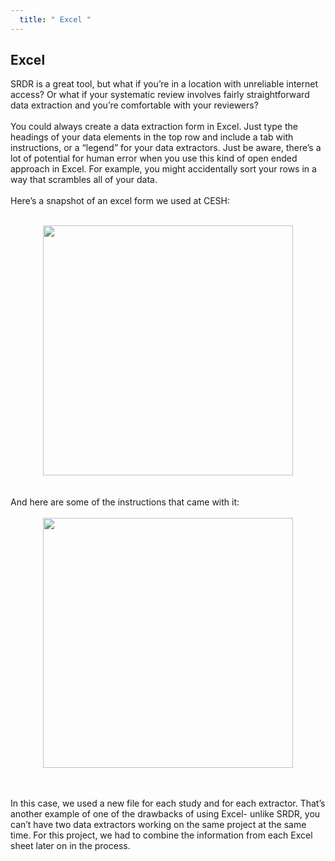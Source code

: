 ```yaml
---
  title: " Excel "
---
```



##  Excel

SRDR is a great tool, but what if you’re in a location with unreliable internet access? Or what if your systematic review involves fairly straightforward data extraction and you’re comfortable with your reviewers?
<br><br>
You could always create a data extraction form in Excel. Just type the headings of your data elements in the top row and include a tab with instructions, or a “legend” for your data extractors.  Just be aware, there’s a lot of potential for human error when you use this kind of open ended approach in Excel. For example, you might accidentally sort your rows in a way that scrambles all of your data. 
<br><br>
Here’s a snapshot of an excel form we used at CESH:
<br><br>
<center>
<img src="{{site.baseurl}}/img/excel1.png" width="400" >
</center>
<br><br>
And here are some of the instructions that came with it:
<br><br>
<center>
<img src="{{site.baseurl}}/img/excel2.png" width="400" >
</center>
<br><br>

In this case, we used a new file for each study and for each extractor. That’s another example of one of the drawbacks of using Excel- unlike SRDR, you can’t have two data extractors working on the same project at the same time. For this project, we had to combine the information from each Excel sheet later on in the process. 
